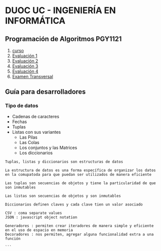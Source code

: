 # DUOC UC - INGENIERÍA EN INFORMÁTICA

## Programación de Algoritmos PGY1121
1. [curso](curso/README.md)
1. [Evaluación 1](eval1/README.md)
1. [Evaluación 2](eval2/README.md)
1. [Evaluación 3](eval3/README.md)
1. [Evaluación 4](eval4/README.md)
1. [Examen Transversal](et/README.md)


## Guía para desarrolladores
### Tipo de datos 

* Cadenas de caracteres
* Fechas
* Tuplas
* Listas con sus variantes
    * Las Pilas
    * Las Colas
    * Los conjuntos y las Matrices
    * Los diccionarios


````
Tuplas, listas y diccionarios son estructuras de datos

La estructura de datos es una forma específica de organizar los datos en la comupatoda para que puedan ser utilizados de manera eficiente

Las tuplas son secuencias de objetos y tiene la particularidad de que son inmutables

Las listas son secuencias de objetos y son inmutables

Diccionarios definen claves y cada clave tien un valor asociado

CSV : coma separate values
JSON : javascript object notation

Generadores : permiten crear iteradores de manera simple y eficiente en el uso de espacio en memoria
Decoradores : nos permiten, agregar alguna funcionalidad extra a una función

```
